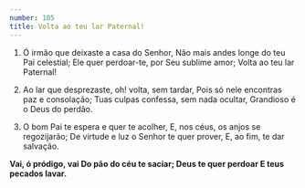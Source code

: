 ```yaml
---
number: 105
title: Volta ao teu lar Paternal!
---
```


1. Ó irmão que deixaste a casa do Senhor,
  Não mais andes longe do teu Pai celestial;
  Ele quer perdoar-te, por Seu sublime amor;
  Volta ao teu lar Paternal!

2. Ao lar que desprezaste, oh! volta, sem tardar,
  Pois só nele encontras paz e consolação;
  Tuas culpas confessa, sem nada ocultar,
  Grandioso é o Deus do perdão.

3. O bom Pai te espera e quer te acolher,
  E, nos céus, os anjos se regozijarão;
  De virtude e luz o Senhor te quer prover,
  E, ao fim, te dar salvação.

  __Vai, ó pródigo, vai
  Do pão do céu te saciar;
  Deus te quer perdoar
  E teus pecados lavar.__
